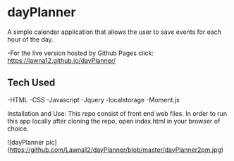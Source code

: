 # dayPlanner
A simple calendar application that allows the user to save events for each hour of the day.

-For the live version hosted by Github Pages click: https://lawna12.github.io/dayPlanner/

## Tech Used
-HTML
-CSS
-Javascript
-Jquery
-localstorage
-Moment.js

Installation and Use:
This repo consist of front end web files. In order to run this app locally after cloning the repo, open index.html in your browser of choice.

![dayPlanner pic] (https://github.com/Lawna12/dayPlanner/blob/master/dayPlanner2pm.jpg)

